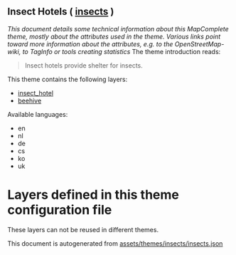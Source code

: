 [//]: # (WARNING: this file is automatically generated. Please find the sources at the bottom and edit those sources)

## Insect Hotels ( [insects](https://mapcomplete.org/insects) )
_This document details some technical information about this MapComplete theme, mostly about the attributes used in the theme. Various links point toward more information about the attributes, e.g. to the OpenStreetMap-wiki, to TagInfo or tools creating statistics_
The theme introduction reads:

> Insect hotels provide shelter for insects.

This theme contains the following layers:

 - [insect_hotel](../Layers/insect_hotel.md)
 - [beehive](../Layers/beehive.md)

Available languages:

 - en
 - nl
 - de
 - cs
 - ko
 - uk

# Layers defined in this theme configuration file
These layers can not be reused in different themes.


This document is autogenerated from [assets/themes/insects/insects.json](https://source.mapcomplete.org/MapComplete/MapComplete/src/branch/develop/assets/themes/insects/insects.json)
